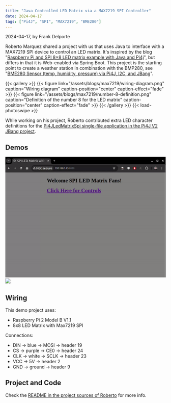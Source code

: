 ```yaml
---
title: "Java Controlled LED Matrix via a MAX7219 SPI Controller"
date: 2024-04-17
tags: ["Pi4J", "SPI", "MAX7219", "BME280"]
---
```


2024-04-17, by Frank Delporte

Roberto Marquez shared a project with us that uses Java to interface with a MAX7219 SPI device to control an LED matrix. It's inspired by the blog "[Raspberry Pi and SPI 8×8 LED matrix example with Java and Pi4j](https://www.hackerspacetech.com/raspberry-pi-and-spi-8x8-led-matrix-example-with-java-and-pi4j/)", but differs in that it is Web-enabled via Spring Boot. This project is the starting point to create a weather station in combination with the BMP280, see "[BME280 Sensor (temp, humidity, pressure) via Pi4J, I2C, and JBang](https://pi4j.com/examples/jbang/bme280_temperature_humidity_pressure/)".

{{< gallery >}}
{{< figure link="/assets/blogs/max7219/wiring-diagram.png" caption="Wiring diagram" caption-position="center" caption-effect="fade" >}}
{{< figure link="/assets/blogs/max7219/number-8-definition.png" caption="Definition of the number 8 for the LED matrix" caption-position="center" caption-effect="fade" >}}
{{< /gallery >}}
{{< load-photoswipe >}}

While working on his project, Roberto contributed extra LED character definitions for the [Pi4JLedMatrixSpi single-file application in the Pi4J V2 JBang project](https://github.com/Pi4J/pi4j-jbang/blob/main/Pi4JLedMatrixSpi.java).

## Demos

<img src="/assets/blogs/max7219/screen-recording.gif" />

<img src="/assets/blogs/max7219/matrix-demo.gif" />

## Wiring

This demo project uses:

* Raspberry Pi 2 Model B V1.1 
* 8x8 LED Matrix with Max7219 SPI

Connections:

* DIN -> blue   -> MOSI -> header 19
* CS -> purple -> CE0  -> header 24
* CLK -> white  -> SCLK -> header 23
* VCC -> 5V ->  header 2
* GND -> ground -> header 9

## Project and Code

Check the [README in the project sources of Roberto](https://github.com/onebeartoe/electronics/tree/master/single-board-computers/raspberry-pi/spi/max7219/led-matrix/8x8/web-app) for more info.